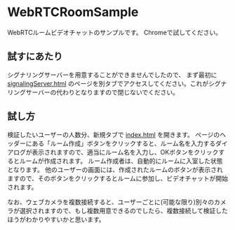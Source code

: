 # WebRTCRoomSample

WebRTCルームビデオチャットのサンプルです。
Chromeで試してください。

## 試すにあたり
シグナリングサーバーを用意することができませんでしたので、
まず最初に
[signalingServer.html](https://turbographics2000.github.io/WebRTCRoomSample/signalingServer.html)
のページを別タブでアクセスしてください。これがシグナリングサーバーの代わりとなりますので閉じないでください。


## 試し方
検証したいユーザーの人数分、新規タブで
[index.html](https://turbographics2000.github.io/WebRTCRoomSample/index.html)
を開きます。
ページのヘッダーにある「ルーム作成」ボタンをクリックすると、ルーム名を入力するダイアログが表示されますので、適当にルーム名を入力し、OKボタンをクリックするとルームが作成されます。
ルーム作成者は、自動的にルームに入室した状態となります。
他のユーザーの画面には、作成されたルームのボタンが表示されますので、そのボタンをクリックするとルームに参加し、ビデオチャットが開始されます。

なお、ウェブカメラを複数接続すると、ユーザーごとに(可能な限り)別々のカメラが選択されますので、もし複数用意できるのでしたら、複数接続して検証したほうがわかりやすいかと思います。





